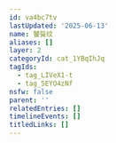 ```yaml
---
id: va4bc7tv
lastUpdated: '2025-06-13'
name: 饕餮纹
aliases: []
layer: 2
categoryId: cat_1YBqIhJq
tagIds:
  - tag_LIVeX1-t
  - tag_5EYO4zNf
nsfw: false
parent: ''
relatedEntries: []
timelineEvents: []
titledLinks: []
---
```


